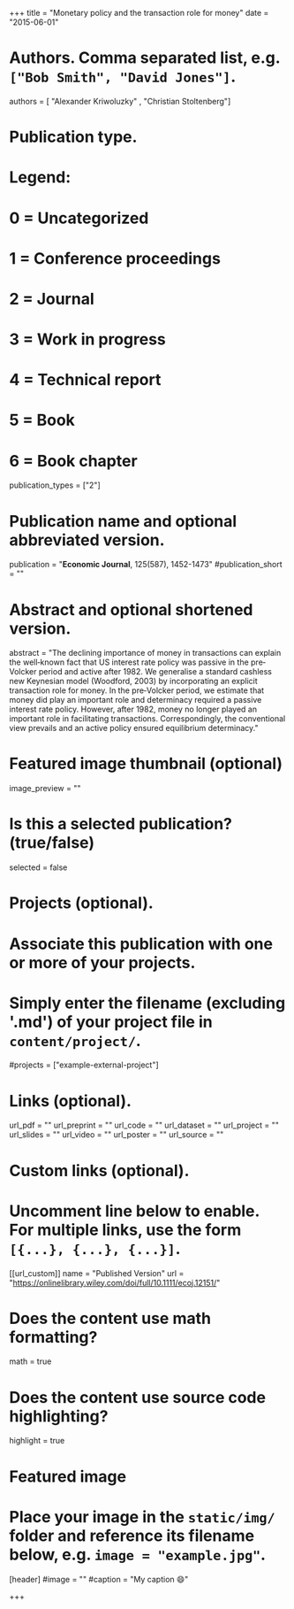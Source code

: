 +++
title = "Monetary policy and the transaction role for money"
date = "2015-06-01"

# Authors. Comma separated list, e.g. `["Bob Smith", "David Jones"]`.

authors = [ "Alexander Kriwoluzky" , "Christian Stoltenberg"]

# Publication type.
# Legend:
# 0 = Uncategorized
# 1 = Conference proceedings
# 2 = Journal
# 3 = Work in progress
# 4 = Technical report
# 5 = Book
# 6 = Book chapter
publication_types = ["2"]

# Publication name and optional abbreviated version.
publication = "**Economic Journal**, 125(587), 1452-1473"
#publication_short = ""

# Abstract and optional shortened version.
abstract = "The declining importance of money in transactions can explain the well‐known fact that US interest rate policy was passive in the pre‐Volcker period and active after 1982. We generalise a standard cashless new Keynesian model (Woodford, 2003) by incorporating an explicit transaction role for money. In the pre‐Volcker period, we estimate that money did play an important role and determinacy required a passive interest rate policy. However, after 1982, money no longer played an important role in facilitating transactions. Correspondingly, the conventional view prevails and an active policy ensured equilibrium determinacy."

# Featured image thumbnail (optional)
image_preview = ""

# Is this a selected publication? (true/false)
selected = false

# Projects (optional).
#   Associate this publication with one or more of your projects.
#   Simply enter the filename (excluding '.md') of your project file in `content/project/`.
#projects = ["example-external-project"]

# Links (optional).
url_pdf = ""
url_preprint = ""
url_code = ""
url_dataset = ""
url_project = ""
url_slides = ""
url_video = ""
url_poster = ""
url_source = ""

# Custom links (optional).
#   Uncomment line below to enable. For multiple links, use the form `[{...}, {...}, {...}]`.
[[url_custom]]
    name = "Published Version"
    url = "https://onlinelibrary.wiley.com/doi/full/10.1111/ecoj.12151/"

# Does the content use math formatting?
math = true

# Does the content use source code highlighting?
highlight = true
  
# Featured image
# Place your image in the `static/img/` folder and reference its filename below, e.g. `image = "example.jpg"`.
[header]
#image = ""
#caption = "My caption :smile:"

+++
